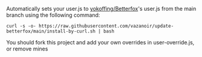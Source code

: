 Automatically sets your user.js to [yokoffing/Betterfox](https://github.com/yokoffing/Betterfox)'s user.js from the main branch using the following command:
```
curl -s -o- https://raw.githubusercontent.com/vazanoir/update-betterfox/main/install-by-curl.sh | bash
```
You should fork this project and add your own overrides in user-override.js, or remove mines
